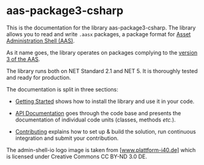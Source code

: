 # aas-package3-csharp

This is the documentation for the library aas-package3-csharp.
The library allows you to read and write `.aasx` packages, a package format for [Asset Administration Shell (AAS)].

[Asset Administration Shell (AAS)]: https://www.plattform-i40.de/PI40/Redaktion/DE/Downloads/Publikation/Details_of_the_Asset_Administration_Shell_Part1_V3.html

As it name goes, the library operates on packages complying to the [version 3 of the AAS].

The library runs both on NET Standard 2.1 and NET 5. It is thoroughly tested and ready for production.

[version 3 of the AAS]: https://www.plattform-i40.de/PI40/Redaktion/DE/Downloads/Publikation/Details_of_the_Asset_Administration_Shell_Part1_V3.html

The documentation is split in three sections:

* [Getting Started](getting-started/intro.md) shows how to install the library and use it in your code.

* [API Documentation](api/index.md) goes through the code base and presents the documentation of individual code units (classes, methods *etc.*).

* [Contributing](contributing/intro.md) explains how to set up & build the solution, run continuous integration and submit your contribution.

The admin-shell-io logo image is taken from [www.plattform-i40.de] which is licensed under Creative Commons CC BY-ND 3.0 DE.

[www.plattform-i40.de]: https://www.platform-i40.de
